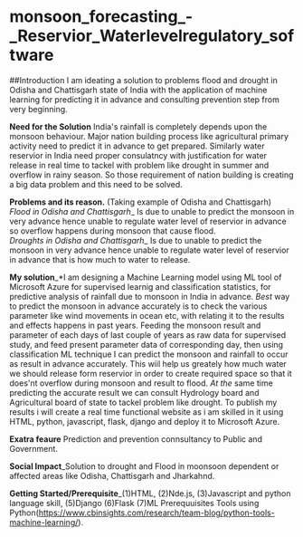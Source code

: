 # monsoon_forecasting_-_Reservior_Waterlevelregulatory_software
##Introduction
I am ideating a solution to problems flood and drought in Odisha and Chattisgarh state of India with the application of machine learning for predicting it in advance and consulting prevention step from very beginning.

**Need for the Solution** India's rainfall is completely depends upon the monsoon behaviour. Major nation building process like agricultural primary activity need to predict it in advance to get prepared. Similarly water reservior in India need proper consulatncy with justification for water release in real time to tackel with problem like drought in summer and overflow in rainy season. So those requirement of nation building is creating a big data problem and this need to be solved.  

**Problems and its reason.**
(Taking example of Odisha and Chattisgarh)
*Flood in Odisha and Chattisgarh*_ Is due to unable to predict the monsoon in very advance hence unable to regulate water level of reservior in advance so overflow happens during monsoon that cause flood.  
*Droughts in Odisha and Chattisgarh*_ Is due to unable to predict the monsoon in very advance hence unable to regulate water level of reservior in advance that is how much to water to release.

**My solution**_*I am designing a Machine Learning model using ML tool of Microsoft Azure for supervised learnig and classification statistics, for predictive analysis of rainfall due to monsoon in India in advance.
*Best* way to predict the monsoon in advance accurately is to check the various parameter like wind movements in ocean etc, with relating it to the results and effects happens in past years. Feeding the monsoon result and parameter of each days of last couple of years as raw data for supervised study, and feed present parameter data of corresponding day, then using classification ML technique I can predict the monsoon and rainfall to occur as result in advance accurately. This wiil help us greately how much water we should release form reservior in order to create required space so that it does'nt overflow during monsoon and result to flood.
*At the* same time predicting the accurate result we can consult Hydrology board and Agricultural board of state to tackel problem like drought. To publish my results i will create a real time functional website as i am skilled in it using HTML, python, javascript, flask, django and deploy it to Microsoft Azure.

**Exatra feaure** Prediction and prevention connsultancy to Public and Government.

**Social Impact**_Solution to drought and Flood in moonsoon dependent or affected areas like Odisha, Chattisgarh and Jharkahnd.

**Getting Started/Prerequisite**_(1)HTML, (2)Nde.js, (3)Javascript and python language skill, (5)Django (6)Flask (7)ML Prerequuisites Tools using Python(https://www.cbinsights.com/research/team-blog/python-tools-machine-learning/).
